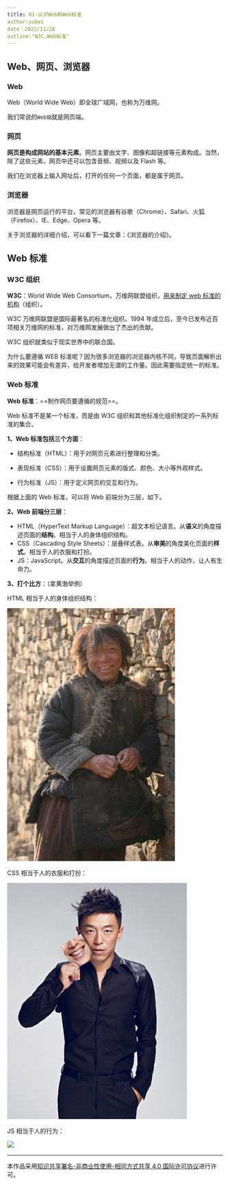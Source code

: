 ```yaml
---
title: 01-认识Web和Web标准
author:yubei
date：2022/11/28
outline:"W3C,Web标准"
---
```


## Web、网页、浏览器

### Web

Web（World Wide Web）即全球广域网，也称为万维网。

我们常说的`Web端`就是网页端。

### 网页

**网页是构成网站的基本元素**。网页主要由文字、图像和超链接等元素构成。当然，除了这些元素，网页中还可以包含音频、视频以及 Flash 等。

我们在浏览器上输入网址后，打开的任何一个页面，都是属于网页。

### 浏览器

浏览器是网页运行的平台，常见的浏览器有谷歌（Chrome）、Safari、火狐（Firefox）、IE、Edge、Opera 等。

关于浏览器的详细介绍，可以看下一篇文章：《浏览器的介绍》。

## Web 标准

### W3C 组织

**W3C**：World Wide Web Consortium，万维网联盟组织，<u>用来制定 web 标准的机构</u>（组织）。

W3C 万维网联盟是国际最著名的标准化组织。1994 年成立后，至今已发布近百项相关万维网的标准，对万维网发展做出了杰出的贡献。

W3C 组织就类似于现实世界中的联合国。

为什么要遵循 WEB 标准呢？因为很多浏览器的浏览器内核不同，导致页面解析出来的效果可能会有差异，给开发者增加无谓的工作量。因此需要指定统一的标准。

### Web 标准

**Web 标准**：==制作网页要遵循的规范==。

Web 标准不是某一个标准，而是由 W3C 组织和其他标准化组织制定的一系列标准的集合。

**1、Web 标准包括三个方面**：

- 结构标准（HTML）：用于对网页元素进行整理和分类。

- 表现标准（CSS）：用于设置网页元素的版式、颜色、大小等外观样式。

- 行为标准（JS）：用于定义网页的交互和行为。

根据上面的 Web 标准，可以将 Web 前端分为三层，如下。

**2、Web 前端分三层**：

- HTML（HyperText Markup Language）：超文本标记语言。从**语义**的角度描述页面的**结构**。相当于人的身体组织结构。
- CSS（Cascading Style Sheets）：层叠样式表。从**审美**的角度美化页面的**样式**。相当于人的衣服和打扮。
- JS：JavaScript。从**交互**的角度描述页面的**行为**。相当于人的动作，让人有生命力。

**3、打个比方**：（拿黄渤举例）

HTML 相当于人的身体组织结构：

![](https://raw.githubusercontent.com/zhanghaooss/clouding/master/img/20200322_1250.png)

CSS 相当于人的衣服和打扮：

![](https://raw.githubusercontent.com/zhanghaooss/clouding/master/img/20200322_1251.png)

JS 相当于人的行为：

![](https://raw.githubusercontent.com/zhanghaooss/clouding/master/img/20200322_2220.gif)

---

本作品采用[知识共享署名-非商业性使用-相同方式共享 4.0 国际许可协议](https://creativecommons.org/licenses/by-nc-sa/4.0/)进行许可。
